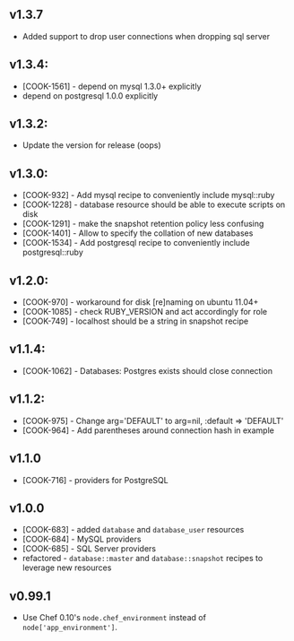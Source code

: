## v1.3.7
* Added support to drop user connections when dropping sql server

## v1.3.4:

* [COOK-1561] - depend on mysql 1.3.0+ explicitly
* depend on postgresql 1.0.0 explicitly

## v1.3.2:

* Update the version for release (oops)

## v1.3.0:

* [COOK-932] - Add mysql recipe to conveniently include mysql::ruby
* [COOK-1228] - database resource should be able to execute scripts on disk
* [COOK-1291] - make the snapshot retention policy less confusing
* [COOK-1401] - Allow to specify the collation of new databases
* [COOK-1534] - Add postgresql recipe to conveniently include postgresql::ruby

## v1.2.0:

* [COOK-970] - workaround for disk [re]naming on ubuntu 11.04+
* [COOK-1085] - check RUBY_VERSION and act accordingly for role
* [COOK-749] - localhost should be a string in snapshot recipe

## v1.1.4:

* [COOK-1062] - Databases: Postgres exists should close connection

## v1.1.2:

* [COOK-975] - Change arg='DEFAULT' to arg=nil, :default => 'DEFAULT'
* [COOK-964] - Add parentheses around connection hash in example

## v1.1.0

* [COOK-716] - providers for PostgreSQL

## v1.0.0

* [COOK-683] - added `database` and `database_user` resources
* [COOK-684] - MySQL providers
* [COOK-685] - SQL Server providers
* refactored - `database::master` and `database::snapshot` recipes to leverage new resources

## v0.99.1

* Use Chef 0.10's `node.chef_environment` instead of `node['app_environment']`.
